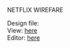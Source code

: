NETFLIX WIREFARE

Design file:  
View: [here](https://www.tldraw.com/ro/PuxJ9iil_bbuiXq6A0EqR?d=v1271.-8559.1427.892.page) <br/>
Editor: [here](https://www.tldraw.com/r/56HMUBOS_WI_w_eScrUyL?d=v1271.-8559.1427.892.page%5D)
